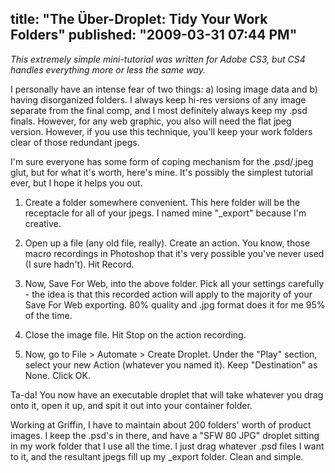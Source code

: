 title: "The Über-Droplet: Tidy Your Work Folders"
published: "2009-03-31 07:44 PM"
---

_This extremely simple mini-tutorial was written for Adobe CS3, but CS4 handles everything more or less the same way._

I personally have an intense fear of two things: a) losing image data and b) having disorganized folders. I always keep hi-res versions of any image separate from the final comp, and I most definitely always keep my .psd finals. However, for any web graphic, you also will need the flat jpeg version. However, if you use this technique, you'll keep your work folders clear of those redundant jpegs.

I'm sure everyone has some form of coping mechanism for the .psd/.jpeg glut, but for what it's worth, here's mine. It's possibly the simplest tutorial ever, but I hope it helps you out.

1. Create a folder somewhere convenient. This here folder will be the receptacle for all of your jpegs. I named mine "_export" because I'm creative.

2. Open up a file (any old file, really). Create an action. You know, those macro recordings in Photoshop that it's very possible you've never used (I sure hadn't). Hit Record.

3. Now, Save For Web, into the above folder. Pick all your settings carefully - the idea is that this recorded action will apply to the majority of your Save For Web exporting. 80% quality and .jpg format does it for me 95% of the time.

4. Close the image file. Hit Stop on the action recording.

5. Now, go to File > Automate > Create Droplet. Under the "Play" section, select your new Action (whatever you named it). Keep "Destination" as None. Click OK.

Ta-da! You now have an executable droplet that will take whatever you drag onto it, open it up, and spit it out into your container folder.

Working at Griffin, I have to maintain about 200 folders' worth of product images. I keep the .psd's in there, and have a "SFW 80 JPG" droplet sitting in my work folder that I use all the time. I just drag whatever .psd files I want to it, and the resultant jpegs fill up my _export folder. Clean and simple.
